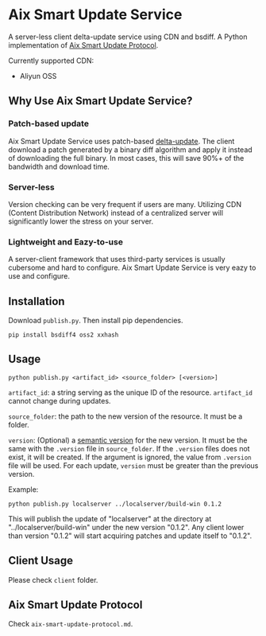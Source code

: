 # Aix Smart Update Service

A server-less client delta-update service using CDN and bsdiff. A Python implementation of [Aix Smart Update Protocol](#aix-smart-update-protocol).

Currently supported CDN:

* Aliyun OSS

## Why Use Aix Smart Update Service?

### Patch-based update

Aix Smart Update Service uses patch-based [delta-update](https://en.wikipedia.org/wiki/Delta_update). The client download a patch generated by a binary diff algorithm and apply it instead of downloading the full binary. In most cases, this will save 90%+ of the bandwidth and download time.

### Server-less

Version checking can be very frequent if users are many. Utilizing CDN (Content Distribution Network) instead of a centralized server will significantly lower the stress on your server.

### Lightweight and Eazy-to-use

A server-client framework that uses third-party services is usually cubersome and hard to configure. Aix Smart Update Service is very eazy to use and configure.

## Installation

Download `publish.py`. Then install pip dependencies.

`pip install bsdiff4 oss2 xxhash`

## Usage

`python publish.py <artifact_id> <source_folder> [<version>]`

`artifact_id`: a string serving as the unique ID of the resource. `artifact_id` cannot change during updates.

`source_folder`: the path to the new version of the resource. It must be a folder.

`version`: (Optional) a [semantic version](https://semver.org/) for the new version. It must be the same with the `.version` file in `source_folder`. If the `.version` files does not exist, it will be created. If the argument is ignored, the value from `.version` file will be used. For each update, `version` must be greater than the previous version.

Example:

`python publish.py localserver ../localserver/build-win 0.1.2`

This will publish the update of "localserver" at the directory at "../localserver/build-win" under the new version "0.1.2". Any client lower than version "0.1.2" will start acquiring patches and update itself to "0.1.2".

## Client Usage

Please check `client` folder.

## Aix Smart Update Protocol

Check `aix-smart-update-protocol.md`.
